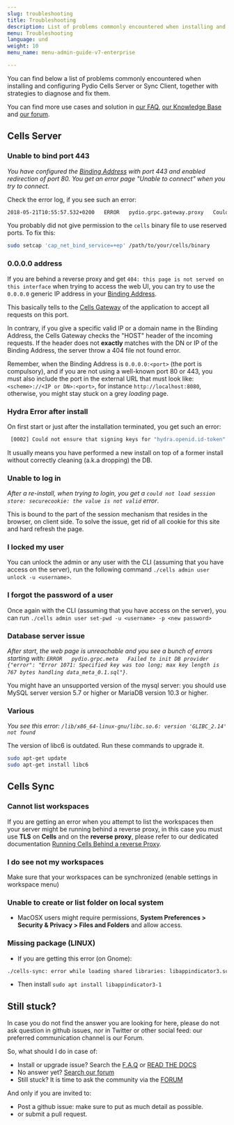 ```yaml
---
slug: troubleshooting
title: Troubleshooting
description: List of problems commonly encountered when installing and configuring Pydio Cells Server or Sync Client, together with strategies to diagnose and fix them.
menu: Troubleshooting
language: und
weight: 10
menu_name: menu-admin-guide-v7-enterprise

---
```

You can find below a list of problems commonly encountered when installing and configuring Pydio Cells Server or Sync Client, together with strategies to diagnose and fix them.

You can find more use cases and solution in [our FAQ](https://docs.pydio.com/en/docs/faq), [our Knowledge Base](https://pydio.com/en/docs/knowledge-base) and [our forum](https://forum.pydio.com/).

## Cells Server

### Unable to bind port 443

_You have configured the [Binding Address](./glossary) with port 443 and enabled redirection of port 80. You get an error page "Unable to connect" when you try to connect_.

Check the error log, if you see such an error:

```sh
2018-05-21T10:55:57.532+0200   ERROR   pydio.grpc.gateway.proxy   Could not run   {"error": "listen tcp :443: bind: permission denied"}
```

You probably did not give permission to the `cells` binary file to use reserved ports. To fix this:

```sh
sudo setcap 'cap_net_bind_service=+ep' /path/to/your/cells/binary
```

### 0.0.0.0 address

If you are behind a reverse proxy and get `404: this page is not served on this interface` when trying to access the web UI, you can try to use the `0.0.0.0` generic IP address in your [Binding Address](./glossary).

This basically tells to the [Cells Gateway](./glossary) of the application to accept all requests on this port.

In contrary, if you give a specific valid IP or a domain name in the Binding Address, the Cells Gateway checks the "HOST" header of the incoming requests. If the header does not **exactly** matches with the DN or IP of the Binding Address, the server throw a 404 file not found error.

Remember, when the Binding Address is `0.0.0.0:<port>` (the port is compulsory), and if you are not using a well-known port 80 or 443, you must also include the port in the external URL that must look like:  `<scheme>://<IP or DN>:<port>`, for instance `http://localhost:8080`, otherwise, you might stay stuck on a grey _loading_ page.

### Hydra Error after install

On first start or just after the installation terminated, you get such an error:

```sh
 [0002] Could not ensure that signing keys for "hydra.openid.id-token" exists. This can happen if you forget to run "hydra migrate sql", set the wrong "secrets.system" or forget to set "secrets.system" entirely.  error="cipher: message authentication failed"
```

It usually means you have performed a new install on top of a former install without correctly cleaning (a.k.a dropping) the DB.

### Unable to log in

_After a re-install, when trying to login, you get a `could not load session store: securecookie: the value is not valid` error_.

This is bound to the part of the session mechanism that resides in the browser, on client side.
To solve the issue, get rid of all cookie for this site and hard refresh the page.

### I locked my user

You can unlock the admin or any user with the CLI (assuming that you have access on the server), run the following command `./cells admin user unlock -u <username>`.

### I forgot the password of a user

Once again with the CLI (assuming that you have access on the server), you can run `./cells admin user set-pwd -u <username> -p <new password>`

### Database server issue

_After start, the web page is unreachable and you see a bunch of errors starting with: `ERROR   pydio.grpc.meta   Failed to init DB provider   {"error": "Error 1071: Specified key was too long; max key length is 767 bytes handling data_meta_0.1.sql"}`_.

You might have an unsupported version of the mysql server: you should use MySQL server version 5.7 or higher or MariaDB version 10.3 or higher.

### Various

_You see this error: `/lib/x86_64-linux-gnu/libc.so.6: version 'GLIBC_2.14' not found`_

The version of libc6 is outdated. Run these commands to upgrade it.

```sh
sudo apt-get update
sudo apt-get install libc6
```

## Cells Sync

### Cannot list workspaces

If you are getting an error when you attempt to list the workspaces then your server might be running behind a reverse proxy, in this case you must use **TLS** on **Cells** and on the **reverse proxy**, please refer to our dedicated documentation [Running Cells Behind a reverse Proxy](./configure-cells-reverse-proxy).

### I do see not my workspaces

Make sure that your workspaces can be synchronized (enable settings in workspace menu)

### Unable to create or list folder on local system

- MacOSX users might require permissions, **System Preferences > Security & Privacy > Files and Folders** and allow access.

### Missing package (LINUX)

- If you are getting this error (on Gnome):

```sh
./cells-sync: error while loading shared libraries: libappindicator3.so.1: cannot open shared object file: No such file or directory
```

- Then install `sudo apt install libappindicator3-1`

## Still stuck?

In case you do not find the answer you are looking for here, please do not ask question in github issues, nor in Twitter or other social feed: our preferred communication channel is our Forum.

So, what should I do in case of:

- Install or upgrade issue? Search the [F.A.Q](https://pydio.com/en/docs/faq) or [READ THE DOCS](https://pydio.com/en/docs)
- No answer yet? [Search our forum](https://forum.pydio.com/)
- Still stuck? It is time to ask the community via the [FORUM](https://forum.pydio.com/)

And only if you are invited to:

- Post a github issue: make sure to put as much detail as possible.
- or submit a pull request.
